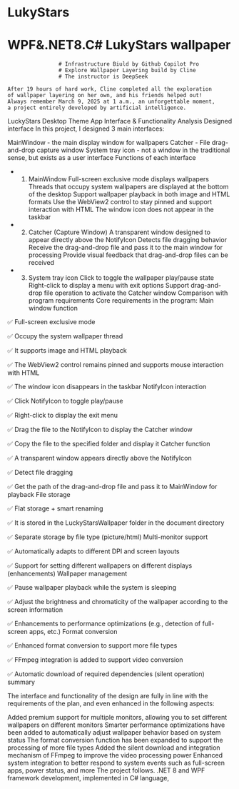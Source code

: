 # LukyStars

 # WPF&.NET8.C# LukyStars wallpaper

                    # Infrastructure Biuld by Github Copilot Pro   
                    # Explore Wallpaper Layering build by Cline
                    # The instructor is DeepSeek
       
    After 19 hours of hard work, Cline completed all the exploration 
    of wallpaper layering on her own, and his friends helped out!
    Always remember March 9, 2025 at 1 a.m., an unforgettable moment, 
    a project entirely developed by artificial intelligence.

LuckyStars Desktop Theme App Interface & Functionality Analysis
Designed interface
In this project, I designed 3 main interfaces:

MainWindow - the main display window for wallpapers
Catcher - File drag-and-drop capture window
System tray icon - not a window in the traditional sense, but exists as a user interface
Functions of each interface

* 1. MainWindow
Full-screen exclusive mode displays wallpapers
Threads that occupy system wallpapers are displayed at the bottom of the desktop
Support wallpaper playback in both image and HTML formats
Use the WebView2 control to stay pinned and support interaction with HTML
The window icon does not appear in the taskbar

* 2. Catcher (Capture Window)
A transparent window designed to appear directly above the NotifyIcon
Detects file dragging behavior
Receive the drag-and-drop file and pass it to the main window for processing
Provide visual feedback that drag-and-drop files can be received

* 3. System tray icon
Click to toggle the wallpaper play/pause state
Right-click to display a menu with exit options
Support drag-and-drop file operation to activate the Catcher window
Comparison with program requirements
Core requirements in the program:
Main window function

✅ Full-screen exclusive mode

✅ Occupy the system wallpaper thread

✅ It supports image and HTML playback

✅ The WebView2 control remains pinned and supports mouse interaction with HTML

✅ The window icon disappears in the taskbar NotifyIcon interaction

✅ Click NotifyIcon to toggle play/pause

✅ Right-click to display the exit menu

✅ Drag the file to the NotifyIcon to display the Catcher window

✅ Copy the file to the specified folder and display it Catcher function

✅ A transparent window appears directly above the NotifyIcon

✅ Detect file dragging

✅ Get the path of the drag-and-drop file and pass it to MainWindow for playback File storage

✅ Flat storage + smart renaming

✅ It is stored in the LuckyStarsWallpaper folder in the document directory

✅ Separate storage by file type (picture/html) Multi-monitor support

✅ Automatically adapts to different DPI and screen layouts

✅ Support for setting different wallpapers on different displays (enhancements) Wallpaper management

✅ Pause wallpaper playback while the system is sleeping

✅ Adjust the brightness and chromaticity of the wallpaper according to the screen information

✅ Enhancements to performance optimizations (e.g., detection of full-screen apps, etc.) Format conversion

✅ Enhanced format conversion to support more file types

✅ FFmpeg integration is added to support video conversion

✅ Automatic download of required dependencies (silent operation) summary

The interface and functionality of the design are fully in line with the requirements of the plan, and even enhanced in the following aspects:

Added premium support for multiple monitors, allowing you to set different wallpapers on different monitors
Smarter performance optimizations have been added to automatically adjust wallpaper behavior based on system status
The format conversion function has been expanded to support the processing of more file types
Added the silent download and integration mechanism of FFmpeg to improve the video processing power
Enhanced system integration to better respond to system events such as full-screen apps, power status, and more
The project follows. .NET 8 and WPF framework development, implemented in C# language,
